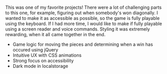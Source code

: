 This was one of my favorite projects! There were a lot of challenging parts to this one, for example, figuring out when somebody's won diagonally. I wanted to make it as accessible as possible, so the game is fully playable using the keyboard. If I had more time, I would like to make if fully playable using a screen reader and voice commands. Styling it was extremely rewarding, when it all came together in the end.

* Game logic for moving the pieces and determining when a win has occured using jQuery
* Intuitive UX with CSS animations
* Strong focus on accessibility
* Dark mode in localstorage
